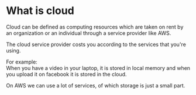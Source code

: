 # What is cloud
Cloud can be defined as computing resources which are taken on rent by an organization or an individual through a service provider like AWS.<br/>

The cloud service provider costs you according to the services that you're using. <br/>

For example:<br/>
	When you have a video in your laptop, it is stored in local memory and when you upload it on facebook it is stored in the cloud.<br/>
	
On AWS we can use a lot of services, of which storage is just a small part. <br/>
	
	
        

